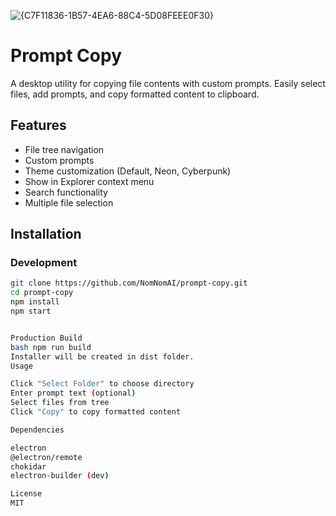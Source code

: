 ![{C7F11836-1B57-4EA6-88C4-5D08FEEE0F30}](https://github.com/user-attachments/assets/d2fb29cd-81b9-4935-9029-87db557ae6a6)

# Prompt Copy

A desktop utility for copying file contents with custom prompts. Easily select files, add prompts, and copy formatted content to clipboard.

## Features

- File tree navigation
- Custom prompts
- Theme customization (Default, Neon, Cyberpunk)
- Show in Explorer context menu
- Search functionality
- Multiple file selection

## Installation

### Development
```bash
git clone https://github.com/NomNomAI/prompt-copy.git
cd prompt-copy
npm install
npm start


Production Build
bash npm run build
Installer will be created in dist folder.
Usage

Click "Select Folder" to choose directory
Enter prompt text (optional)
Select files from tree
Click "Copy" to copy formatted content

Dependencies

electron
@electron/remote
chokidar
electron-builder (dev)

License
MIT
